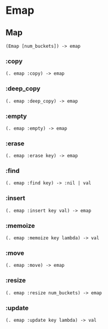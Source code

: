 # Emap

## Map

```code
(Emap [num_buckets]) -> emap
```

### :copy

```code
(. emap :copy) -> emap
```

### :deep_copy

```code
(. emap :deep_copy) -> emap
```

### :empty

```code
(. emap :empty) -> emap
```

### :erase

```code
(. emap :erase key) -> emap
```

### :find

```code
(. emap :find key) -> :nil | val
```

### :insert

```code
(. emap :insert key val) -> emap
```

### :memoize

```code
(. emap :memoize key lambda) -> val
```

### :move

```code
(. emap :move) -> emap
```

### :resize

```code
(. emap :resize num_buckets) -> emap
```

### :update

```code
(. emap :update key lambda) -> val
```

